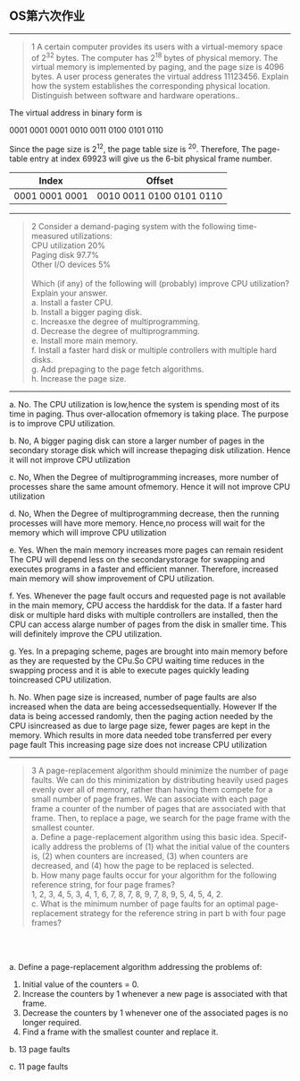 ## OS第六次作业

--------------
>1 A certain computer provides its users with a virtual-memory space of 2<sup>32</sup> bytes. The computer has 2<sup>18</sup> bytes of physical memory. The virtual memory is implemented by paging, and the page size is 4096 bytes. A user process generates the virtual address 11123456. Explain how the system establishes the corresponding physical location. Distinguish between software and hardware operations..<br>

The virtual address in binary form is

0001 0001 0001 0010 0011 0100 0101 0110

Since the page size is 2<sup>12</sup>, the page table size is <sup>20</sup>. Therefore, The page-table entry at index 69923 will give us the 6-bit physical frame number. 

|Index |Offset | 
| :-----:| :----: |
|0001 0001 0001   | 0010 0011 0100 0101 0110 |


--------------

>2 Consider a demand-paging system with the following time-measured utilizations: 
<br>CPU utilization 20% 
<br>Paging disk 97.7% 
<br>Other I/O devices 5% <br>
<br>Which (if any) of the following will (probably) improve CPU utilization? Explain your answer.
<br>a. Install a faster CPU.
<br>b. Install a bigger paging disk.
<br>c. Increasxe the degree of multiprogramming.
<br>d. Decrease the degree of multiprogramming.
<br>e. Install more main memory.
<br>f. Install a faster hard disk or multiple controllers with multiple hard disks.
<br>g. Add prepaging to the page fetch algorithms.
<br>h. Increase the page size.

--------------
a. No.
The CPU utilization is low,hence the system is spending most of its time in paging. Thus over-allocation ofmemory is taking place. The purpose is to improve CPU utilization.

b. No, A bigger paging disk can store a larger number of pages in the secondary storage disk which will increase thepaging disk utilization. Hence it will not improve CPU utilization

c. No, When the Degree of multiprogramming increases, more number of processes share the same amount ofmemory. Hence it will not improve CPU utilization

d. No, When the Degree of multiprogramming decrease, then the running processes will have more memory. Hence,no process will wait for the memory which will improve CPU utilization

e. Yes. When the main memory increases more pages can remain resident The CPU will depend less on the secondarystorage for swapping and executes programs in a faster and efficient manner. Therefore, increased main memory will show improvement of CPU utilization.

f. Yes. Whenever the page fault occurs and requested page is not available in the main memory, CPU access the harddisk for the data.
lf a faster hard disk or multiple hard disks with multiple controllers are installed, then the CPU can access alarge number of pages from the disk in smaller time. This will definitely improve the CPU utilization.

g. Yes. In a prepaging scheme, pages are brought into main memory before as they are requested by the CPu.So CPU waiting time reduces in the swapping process and it is able to execute pages quickly leading toincreased CPU utilization.

h. No. When page size is increased, number of page faults are also increased when the data are being accessedsequentially. However lf the data is being accessed randomly, then the paging action needed by the CPU isincreased as due to large page size, fewer pages are kept in the memory. Which results in more data needed tobe transferred per every page fault This increasing page size does not increase CPU utilization



--------------
>3 A page-replacement algorithm should minimize the number of page faults. We can do this minimization by distributing heavily used pages evenly over all of memory, rather than having them compete for a small number of page frames. We can associate with each page frame a counter of the number of pages that are associated with that frame. Then, to replace a page, we search for the page frame with the smallest counter.<br>
>a.	Define a page-replacement algorithm using this basic idea. Specif- ically address the problems of (1) what the initial value of the counters is, (2) when counters are increased, (3) when counters are decreased, and (4) how the page to be replaced is selected.<br>
>b. How many page faults occur for your algorithm for the following reference string, for four page frames?<br>
1, 2, 3, 4, 5, 3, 4, 1, 6, 7, 8, 7, 8, 9, 7, 8, 9, 5, 4, 5, 4, 2.<br>
c. What is the minimum number of page faults for an optimal page- replacement strategy for the reference string in part b with four page frames?
<br>
<br>

a. Define a page-replacement algorithm addressing the problems of:
1. Initial value of the counters = 0.
2. Increase the counters by 1 whenever a new page is associated with that frame. 
3. Decrease the counters by 1 whenever one of the associated pages is no longer required. 
4. Find a frame with the smallest counter and replace it.

b. 13 page faults

c. 11 page faults
